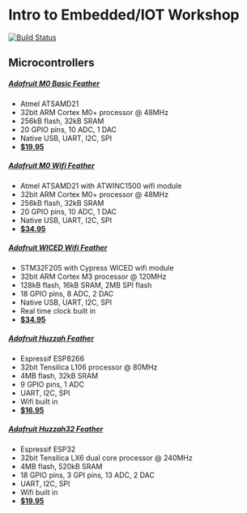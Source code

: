 # Intro to Embedded/IOT Workshop

[![Build Status](https://travis-ci.org/ianmetcalf/iot-workshop.svg?branch=master)](https://travis-ci.org/ianmetcalf/iot-workshop)

## Microcontrollers

##### [Adafruit M0 Basic Feather](/boards/feather-m0-basic.md)

- Atmel ATSAMD21
- 32bit ARM Cortex M0+ processor @ 48MHz
- 256kB flash, 32kB SRAM
- 20 GPIO pins, 10 ADC, 1 DAC
- Native USB, UART, I2C, SPI
- [**$19.95**](https://www.adafruit.com/product/2772)

##### [Adafruit M0 Wifi Feather](/boards/feather-m0-wifi.md)

- Atmel ATSAMD21 with ATWINC1500 wifi module
- 32bit ARM Cortex M0+ processor @ 48MHz
- 256kB flash, 32kB SRAM
- 20 GPIO pins, 10 ADC, 1 DAC
- Native USB, UART, I2C, SPI
- [**$34.95**](https://www.adafruit.com/product/3010)

##### [Adafruit WICED Wifi Feather](/boards/feather-wiced-wifi.md)

- STM32F205 with Cypress WICED wifi module
- 32bit ARM Cortex M3 processor @ 120MHz
- 128kB flash, 16kB SRAM, 2MB SPI flash
- 18 GPIO pins, 8 ADC, 2 DAC
- Native USB, UART, I2C, SPI
- Real time clock built in
- [**$34.95**](https://www.adafruit.com/product/3056)

##### [Adafruit Huzzah Feather](/boards/feather-huzzah.md)

- Espressif ESP8266
- 32bit Tensilica L106 processor @ 80MHz
- 4MB flash, 32kB SRAM
- 9 GPIO pins, 1 ADC
- UART, I2C, SPI
- Wifi built in
- [**$16.95**](https://www.adafruit.com/product/2821)

##### [Adafruit Huzzah32 Feather](/boards/feather-huzzah32.md)

- Espressif ESP32
- 32bit Tensilica LX6 dual core processor @ 240MHz
- 4MB flash, 520kB SRAM
- 18 GPIO pins, 3 GPI pins, 13 ADC, 2 DAC
- UART, I2C, SPI
- Wifi built in
- [**$19.95**](https://www.adafruit.com/product/3405)
